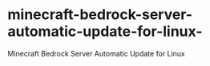 # minecraft-bedrock-server-automatic-update-for-linux-
Minecraft Bedrock Server Automatic Update for Linux

